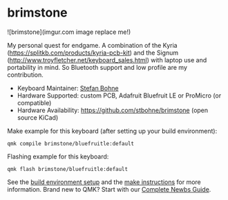 # brimstone

![brimstone](imgur.com image replace me!)

My personal quest for endgame. A combination of the Kyria (https://splitkb.com/products/kyria-pcb-kit) and the Signum (http://www.troyfletcher.net/keyboard_sales.html) with laptop use and portability in mind. So Bluetooth support and low profile are my contribution.

* Keyboard Maintainer: [Stefan Bohne](https://github.com/stbohne/qmk_firmware)
* Hardware Supported: custom PCB, Adafruit Bluefruit LE or ProMicro (or compatible)
* Hardware Availability: https://github.com/stbohne/brimstone (open source KiCad)

Make example for this keyboard (after setting up your build environment):

    qmk compile brimstone/bluefruitle:default

Flashing example for this keyboard:

    qmk flash brimstone/bluefruitle:default

See the [build environment setup](https://docs.qmk.fm/#/getting_started_build_tools) and the [make instructions](https://docs.qmk.fm/#/getting_started_make_guide) for more information. Brand new to QMK? Start with our [Complete Newbs Guide](https://docs.qmk.fm/#/newbs).
